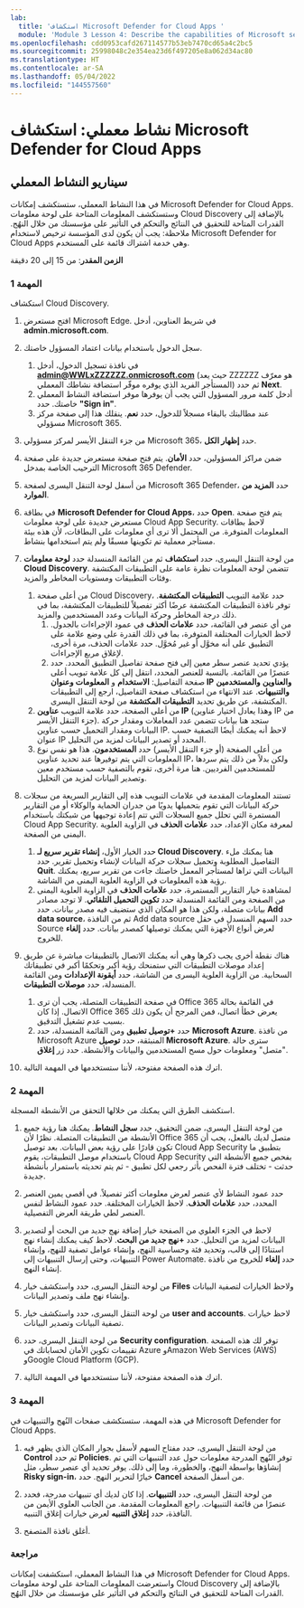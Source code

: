 ```yaml
---
lab:
  title: 'استكشاف Microsoft Defender for Cloud Apps '
  module: 'Module 3 Lesson 4: Describe the capabilities of Microsoft security solutions: Describe threat protection with Microsoft 365 Defender'
ms.openlocfilehash: cdd0953cafd267114577b53eb7470cd65a4c2bc5
ms.sourcegitcommit: 25998048c2e354ea23d6f497205e8a062d34ac80
ms.translationtype: HT
ms.contentlocale: ar-SA
ms.lasthandoff: 05/04/2022
ms.locfileid: "144557560"
---
```

# <a name="lab-explore-microsoft-defender-for-cloud-apps"></a>نشاط معملي: استكشاف Microsoft Defender for Cloud Apps

## <a name="lab-scenario"></a>سيناريو النشاط المعملي

في هذا النشاط المعملي، ستستكشف إمكانات Microsoft Defender for Cloud Apps.  وستستكشف المعلومات المتاحة على لوحة معلومات Cloud Discovery بالإضافة إلى القدرات المتاحة للتحقيق في النتائج والتحكم في التأثير على مؤسستك من خلال النهُج.  ملاحظة:  يجب أن يكون لدى المؤسسة ترخيص لاستخدام Microsoft Defender for Cloud Apps وهي خدمة اشتراك قائمة على المستخدم.

**الزمن المقدر**: من 15 إلى 20 دقيقة

### <a name="task-1"></a>المهمة 1

استكشاف Cloud Discovery.

1. افتح مستعرض Microsoft Edge. في شريط العناوين، أدخل **admin.microsoft.com**.

1. سجل الدخول باستخدام بيانات اعتماد المسؤول خاصتك.
    1. في نافذة تسجيل الدخول، أدخل **admin@WWLxZZZZZZ.onmicrosoft.com** (حيث يعد ZZZZZZ هو معرّف المستأجر الفريد الذي يوفره موفّر استضافة نشاطك المعملي) ثم حدد **Next**.
    1. أدخل كلمة مرور المسؤول التي يجب أن يوفرها موفر استضافة النشاط المعملي خاصتك. حدد **"Sign in"**.
    1. عند مطالبتك بالبقاء مسجلاً للدخول، حدد **نعم**. ينقلك هذا إلى صفحة مركز مسؤولي Microsoft 365.

1. من جزء التنقل الأيسر لمركز مسؤولي Microsoft 365، حدد **إظهار الكل**.

1. ضمن مراكز المسؤولين، حدد **الأمان**.  يتم فتح صفحة مستعرض جديدة على صفحة الترحيب الخاصة بمدخل Microsoft 365 Defender.  

1. من أسفل لوحة التنقل اليسرى لصفحة Microsoft 365 Defender، حدد **المزيد من الموارد**.

1. في بطاقة **Microsoft Defender for Cloud Apps**، حدد **Open**.  يتم فتح صفحة مستعرض جديدة على لوحة معلومات Cloud App Security.  لاحظ بطاقات المعلومات المتوفرة.  من المحتمل ألا ترى أي معلومات على البطاقات، لأن هذه بيئة مستأجر معملية تم تكوينها مسبقًا ولم يتم استخدامها بنشاط.  

1. من لوحة التنقل اليسرى، حدد **استكشاف** ثم من القائمة المنسدلة حدد **لوحة معلومات Cloud Discovery**.  تتضمن لوحة المعلومات نظرة عامة على التطبيقات المكتشفة وفئات التطبيقات ومستويات المخاطر والمزيد.  
    1. من أعلى صفحة Cloud Discovery، حدد علامة التبويب **التطبيقات المكتشفة**.  توفر نافذة التطبيقات المكتشفة عرضًا أكثر تفصيلاً للتطبيقات المكتشفة، بما في ذلك درجة المخاطر وحركة البيانات وعدد المستخدمين والمزيد.
        1. من أي عنصر في القائمة، حدد **علامات الحذف** في عمود الإجراءات بالجدول.  لاحظ الخيارات المختلفة المتوفرة، بما في ذلك القدرة على وضع علامة على التطبيق على أنه مخوَّل أو غير مُخوَّل.  حدد علامات الحذف، مرة أخرى، لإغلاق مربع الإجراءات.
        1. يؤدي تحديد عنصر سطر معين إلى فتح صفحة تفاصيل التطبيق المحدد.  حدد عنصرًا من القائمة.  بالنسبة للعنصر المحدد، انتقل إلى كل علامة تبويب أعلى صفحة التفاصيل:  **الاستخدام** و **المعلومات وعنوان IP** **والعناوين** **والمستخدمين** **والتنبيهات**. عند الانتهاء من استكشاف صفحة التفاصيل، ارجع إلى التطبيقات المكتشفة، عن طريق تحديد **التطبيقات المكتشفة** من لوحة التنقل اليسرى.
    1. من أعلى الصفحة، حدد علامة التبويب **عناوين IP** (وهذا يعادل اختيار عناوين IP من جزء التنقل الأيسر).  ستجد هنا بيانات تتضمن عدد المعاملات ومقدار حركة البيانات ومقدار التحميل حسب عناوين IP.  لاحظ أنه يمكنك أيضًا التصفية حسب عنوان IP المحدد أو تصدير البيانات لمزيد من التحليل.
    1. من أعلى الصفحة (أو جزء التنقل الأيسر) حدد **المستخدمون**.  هذا هو نفس نوع المعلومات التي يتم توفيرها عند تحديد عناوين IP، ولكن بدلاً من ذلك يتم سردها للمستخدمين الفرديين.  هنا مرة أخرى، تقوم بالتصفية حسب مستخدم معين وتصدير البيانات لمزيد من التحليل.

1. تستند المعلومات المقدمة في علامات التبويب هذه إلى التقارير السريعة من سجلات حركة البيانات التي تقوم بتحميلها يدويًا من جدران الحماية والوكلاء أو من التقارير المستمرة التي تحلل جميع السجلات التي تتم إعادة توجيهها من شبكتك باستخدام Cloud App Security.  لمعرفة مكان الإعداد، حدد **علامات الحذف** في الزاوية العلوية اليمنى من الصفحة.
    1. حدد الخيار الأول، **إنشاء تقرير سريع لـ Cloud Discovery**. هنا يمكنك ملء التفاصيل المطلوبة وتحميل سجلات حركة البيانات لإنشاء وتحميل تقرير.  حدد **Quit**.  البيانات التي تراها لمستأجر المعمل خاصتك جاءت من تقرير سريع، يمكنك رؤية هذه المعلومات في الزاوية العلوية اليمنى من الشاشة.
    1. لمشاهدة خيار التقارير المستمرة، حدد **علامات الحذف** في الزاوية العلوية اليمنى من الصفحة ومن القائمة المنسدلة حدد **تكوين التحميل التلقائي**.  لا توجد مصادر بيانات متصلة، ولكن هذا هو المكان الذي ستضيف فيه مصدر بيانات. حدد **Add data source**، ثم من النافذة Add data source حدد السهم المنسدل في حقل Source لعرض أنواع الأجهزة التي يمكنك توصيلها كمصدر بيانات.  حدد **إلغاء** للخروج.

1. هناك نقطة أخرى يجب ذكرها وهي أنه يمكنك الاتصال بالتطبيقات مباشرة عن طريق إعداد موصلات التطبيقات التي ستمنحك رؤية أكبر وتحكمًا أكبر في تطبيقاتك السحابية. من الزاوية العلوية اليسرى من الشاشة، حدد **أيقونة الإعدادات** ومن القائمة المنسدلة، حدد **موصلات التطبيقات**.  
    1. في صفحة التطبيقات المتصلة، يجب أن ترى Office 365 في القائمة بحالة الاتصال.  إذا كان Office 365 يعرض خطأ اتصال، فمن المرجح أن يكون ذلك بسبب عدم تشغيل التدقيق.
    1. حدد **+توصيل تطبيق** ومن القائمة المنسدلة، حدد **Microsoft Azure**.  من نافذة Microsoft Azure المنبثقة، حدد **توصيل Microsoft Azure**.  سترى حالة "متصل" ومعلومات حول مسح المستخدمين والبيانات والأنشطة.  حدد زر **إغلاق**.

1. اترك هذه الصفحة مفتوحة، لأننا ستستخدمها في المهمة التالية.

### <a name="task-2"></a>المهمة 2

استكشف الطرق التي يمكنك من خلالها التحقق من الأنشطة المسجلة.

1. من لوحة التنقل اليسرى، ضمن التحقيق، حدد **سجل النشاط**.  يمكنك هنا رؤية جميع الأنشطة من التطبيقات المتصلة.   نظرًا لأن Office 365 متصل لديك بالفعل، يجب أن تكون قادرًا على رؤية بعض البيانات. بعد توصيل Cloud App Security بتطبيق ما باستخدام موصل التطبيقات، يقوم Cloud App Security بفحص جميع الأنشطة التي حدثت - تختلف فترة الفحص بأثر رجعي لكل تطبيق - ثم يتم تحديثه باستمرار بأنشطة جديدة.  

1. حدد عمود النشاط لأي عنصر لعرض معلومات أكثر تفصيلاً. في أقصى يمين العنصر المحدد، حدد **علامات الحذف**.  لاحظ الخيارات المختلفة.  حدد عمود النشاط لنفس العنصر لطي طريقة العرض التفصيلية.

1. لاحظ في الجزء العلوي من الصفحة خيار إضافة نهج جديد من البحث أو لتصدير البيانات لمزيد من التحليل.  حدد **+نهج جديد من البحث**.  لاحظ كيف يمكنك إنشاء نهج استنادًا إلى قالب، وتحديد فئة وحساسية النهج، وإنشاء عوامل تصفية للنهج، وإنشاء التنبيهات، وحتى إرسال التنبيهات إلى Power Automate.  حدد **إلغاء** للخروج من نافذة إنشاء النهج.

1. من لوحة التنقل اليسرى، حدد واستكشف خيار **Files** ولاحظ الخيارات لتصفية البيانات وإنشاء نهج ملف وتصدير البيانات.  

1. من لوحة التنقل اليسرى، حدد واستكشف خيار **user and accounts**.  لاحظ خيارات تصفية البيانات وتصدير البيانات.

1. من لوحة التنقل اليسرى، حدد **Security configuration**. توفر لك هذه الصفحة تقييمات تكوين الأمان لحساباتك في Azure وAmazon Web Services (AWS) وGoogle Cloud Platform (GCP).

1. اترك هذه الصفحة مفتوحة، لأننا ستستخدمها في المهمة التالية.

### <a name="task-3"></a>المهمة 3

في هذه المهمة، ستستكشف صفحات النُهج والتنبيهات في Microsoft Defender for Cloud Apps.

1. من لوحة التنقل اليسرى، حدد مفتاح السهم لأسفل بجوار المكان الذي يظهر فيه **Control** ثم حدد **Policies**.  توفر النُهج المدرجة معلومات حول عدد التنبيهات التي تم إنشاؤها بواسطة النهج، والخطورة، وما إلى ذلك. يوفر تحديد أي عنصر سطر، مثل **Risky sign-in**، خيارًا لتحرير النهج. حدد **Cancel** من أسفل الصفحة.

1. من لوحة التنقل اليسرى، حدد **التنبيهات**.  إذا كان لديك أي تنبيهات مدرجة، فحدد عنصرًا من قائمة التنبيهات. راجع المعلومات المقدمة.  من الجانب العلوي الأيمن من النافذة، حدد **إغلاق التنبيه** لعرض خيارات إغلاق التنبيه.  

1. أغلق نافذة المتصفح.

### <a name="review"></a>مراجعة

في هذا النشاط المعملي، استكشفت إمكانات Microsoft Defender for Cloud Apps.  واستعرضت المعلومات المتاحة على لوحة معلومات Cloud Discovery بالإضافة إلى القدرات المتاحة للتحقيق في النتائج والتحكم في التأثير على مؤسستك من خلال النهُج.
